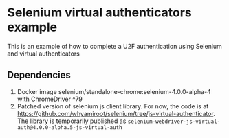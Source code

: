 # Selenium virtual authenticators example

This is an example of how to complete a U2F authentication using Selenium and virtual authenticators

## Dependencies

1. Docker image selenium/standalone-chrome:selenium-4.0.0-alpha-4 with ChromeDriver ^79
2. Patched version of selenium js client library. For now, the code is at https://github.com/whyamiroot/selenium/tree/js-virtual-authenticator. The library is temporarily published as `selenium-webdriver-js-virtual-auth@4.0.0-alpha.5-js-virtual-auth`